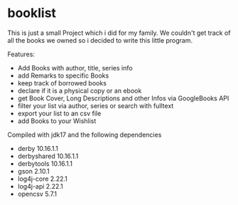 # booklist

This is just a small Project which i did for my family. We couldn't get track of all the books we owned so i decided to write this little program.

Features:

- Add Books with author, title, series info
- add Remarks to specific Books
- keep track of borrowed books
- declare if it is a physical copy or an ebook
- get Book Cover, Long Descriptions and other Infos via GoogleBooks API
- filter your list via author, series or search with fulltext
- export your list to an csv file
- add Books to your Wishlist

Compiled with jdk17 and the following dependencies
- derby 10.16.1.1
- derbyshared 10.16.1.1
- derbytools 10.16.1.1
- gson 2.10.1
- log4j-core 2.22.1
- log4j-api 2.22.1
- opencsv 5.7.1
